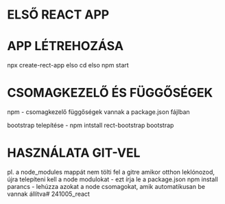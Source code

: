 # ELSŐ REACT APP
# APP LÉTREHOZÁSA
 npx create-rect-app elso
 cd elso
 npm start

 # CSOMAGKEZELŐ ÉS FÜGGŐSÉGEK
 npm - csomagkezelő
 függőségek vannak a package.json fájlban

 bootstrap telepítése - npm intstall rect-bootstrap bootstrap

 # HASZNÁLATA GIT-VEL
 pl. a node_modules mappát nem tölti fel a gitre
 amikor otthon leklónozod, újra telepíteni kell a node modulokat - ezt írja le a package.json
 npm install parancs - lehúzza azokat a node csomagokat, amik automatikusan be vannak állítva# 241005_react
